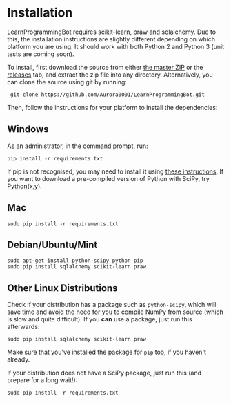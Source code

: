 # Installation
 LearnProgrammingBot requires scikit-learn, praw and sqlalchemy. Due to this, the installation instructions are slightly different depending on which platform you are using. It should work with both Python 2 and Python 3 (unit tests are coming soon).
 
 To install, first download the source from either [the master ZIP](https://github.com/Aurora0001/LearnProgrammingBot/archive/master.zip) or the [releases](https://github.com/Aurora0001/LearnProgrammingBot/releases) tab, and extract the zip file into any directory. Alternatively, you can clone the source using git by running:
 
     git clone https://github.com/Aurora0001/LearnProgrammingBot.git
     
 Then, follow the instructions for your platform to install the dependencies:
 
## Windows
 As an administrator, in the command prompt, run:

    pip install -r requirements.txt

If pip is not recognised, you may need to install it using [these instructions](http://stackoverflow.com/questions/4750806/how-do-i-install-pip-on-windows#12476379). If you want to download a pre-compiled version of Python with SciPy, try [Python(x,y)](https://python-xy.github.io/downloads.html).

## Mac

    sudo pip install -r requirements.txt
    
## Debian/Ubuntu/Mint

    sudo apt-get install python-scipy python-pip
    sudo pip install sqlalchemy scikit-learn praw
     
## Other Linux Distributions
 Check if your distribution has a package such as `python-scipy`, which will save time and avoid the need for you to compile NumPy from source (which is slow and quite difficult). If you **can** use a package, just run this afterwards: 
 
    sudo pip install sqlalchemy scikit-learn praw

Make sure that you've installed the package for `pip` too, if you haven't already.

If your distribution does not have a SciPy package, just run this (and prepare for a long wait!): 

    sudo pip install -r requirements.txt
    
